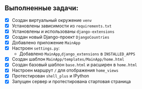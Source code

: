 ##  Выполненные задачи:

- [x] Создан виртуальный окружение `venv`
- [x] Установлены зависимости из `requirements.txt`
- [x] Установлены и использованы `django-extensions`
- [x] Создан новый Django-проект `DjangoCountries`
- [x] Добавлено приложение `MainApp`
- [x] Настроен `settings.py`:
  - Добавлено `MainApp`,`django_extensions` в `INSTALLED_APPS`
- [x] Создан шаблон `MainApp/templates/MainApp/home.html`
- [x] Создан базовый шаблон `base.html` и расширен в `home.html`
- [x] Настроен маршрут `/` для отображения `home_views`
- [x] Протестирован `shell_plus` и IPython
- [x] Запущен сервер и протестирована стартовая страница